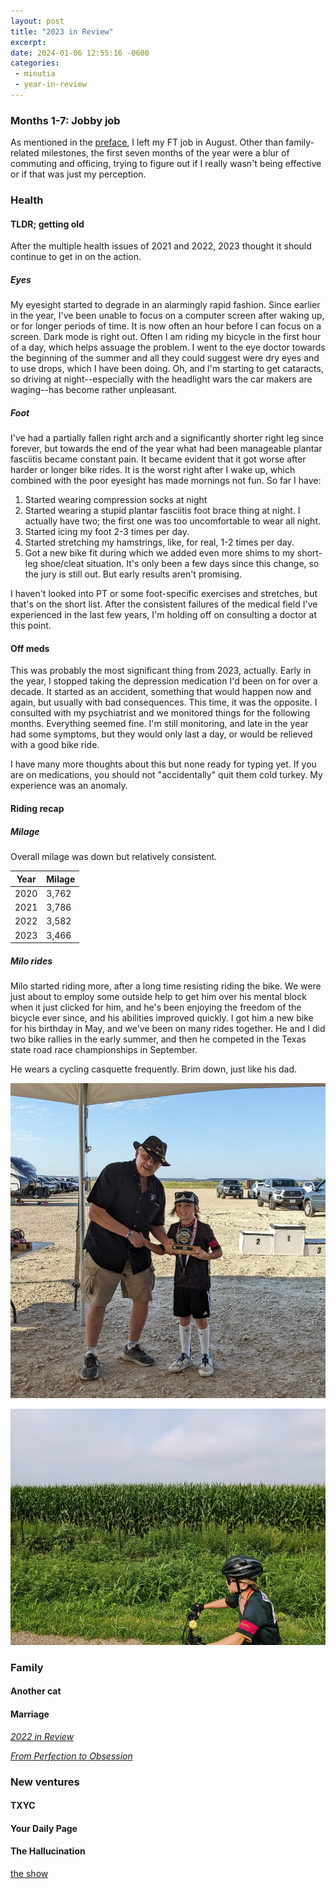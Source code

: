 ```yaml
---
layout: post
title: "2023 in Review"
excerpt: 
date: 2024-01-06 12:55:16 -0600
categories: 
 - minutia
 - year-in-review
---
```


### Months 1-7: Jobby job

As mentioned in the [preface](/2024/01/01/2023-in-review-preface/ "2023 in Review: Preface"), I left my FT job in August. Other than family-related milestones, the first seven months of the year were a blur of commuting and officing, trying to figure out if I really wasn't being effective or if that was just my perception.

### Health

#### TLDR; getting old

After the multiple health issues of 2021 and 2022, 2023 thought it should continue to get in on the action.

##### Eyes

My eyesight started to degrade in an alarmingly rapid fashion. Since earlier in the year, I've been unable to focus on a computer screen after waking up, or for longer periods of time. It is now often an hour before I can focus on a screen. Dark mode is right out. Often I am riding my bicycle in the first hour of a day, which helps assuage the problem. I went to the eye doctor towards the beginning of the summer and all they could suggest were dry eyes and to use drops, which I have been doing. Oh, and I'm starting to get cataracts, so driving at night--especially with the headlight wars the car makers are waging--has become rather unpleasant.

##### Foot

I've had a partially fallen right arch and a significantly shorter right leg since forever, but towards the end of the year what had been manageable plantar fasciitis became constant pain. It became evident that it got worse after harder or longer bike rides. It is the worst right after I wake up, which combined with the poor eyesight has made mornings not fun. So far I have:

1. Started wearing compression socks at night
2. Started wearing a stupid plantar fasciitis foot brace thing at night. I actually have two; the first one was too uncomfortable to wear all night.
3. Started icing my foot 2-3 times per day.
4. Started stretching my hamstrings, like, for real, 1-2 times per day.
5. Got a new bike fit during which we added even more shims to my short-leg shoe/cleat situation. It's only been a few days since this change, so the jury is still out. But early results aren't promising.

I haven't looked into PT or some foot-specific exercises and stretches, but that's on the short list. After the consistent failures of the medical field I've experienced in the last few years, I'm holding off on consulting a doctor at this point. 

#### Off meds

This was probably the most significant thing from 2023, actually. Early in the year, I stopped taking the depression medication I'd been on for over a decade. It started as an accident, something that would happen now and again, but usually with bad consequences. This time, it was the opposite. I consulted with my psychiatrist and we monitored things for the following months. Everything seemed fine. I'm still monitoring, and late in the year had some symptoms, but they would only last a day, or would be relieved with a good bike ride.

I have many more thoughts about this but none ready for typing yet. If you are on medications, you should not "accidentally" quit them cold turkey. My experience was an anomaly.

#### Riding recap

##### Milage

Overall milage was down but relatively consistent.

|Year|Milage|
|--|--|
|2020|3,762|
|2021|3,786|
|2022|3,582|
|2023|3,466|

##### Milo rides

Milo started riding more, after a long time resisting riding the bike. We were just about to employ some outside help to get him over his mental block when it just clicked for him, and he's been enjoying the freedom of the bicycle ever since, and his abilities improved quickly. I got him a new bike for his birthday in May, and we've been on many rides together. He and I did two bike rallies in the early summer, and then he competed in the Texas state road race championships in September.

He wears a cycling casquette frequently. Brim down, just like his dad.

![](/assets/2024/01/milo0.jpg)

![](/assets/2024/01/milo1.jpg)

### Family

#### Another cat

#### Marriage

_[2022 in Review](/2023/01/22/2022-in-review/ "I’ve now been married for 12 years; sober for 7. I expected these conditions to solidify over time, but both feel as tenuous as ever. They both require constant maintenance.")_

_[From Perfection to Obsession](/2010/09/20/obsessed/ "From Perfection to Obsession")_

### New ventures

#### TXYC

#### Your Daily Page

#### The Hallucination

[the show](https://hallucinunciation.daniel.industries/ "The Hallucinunciation")
